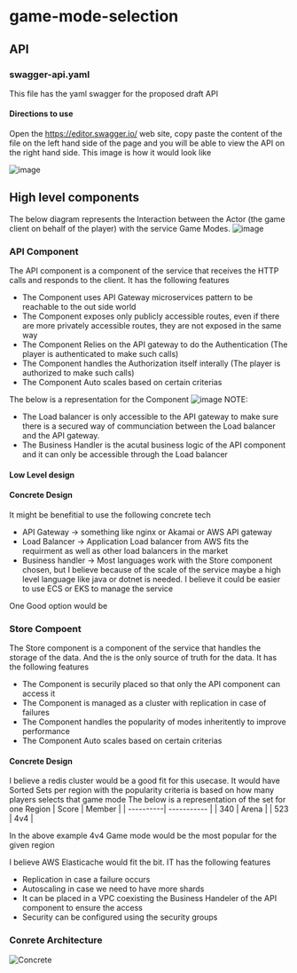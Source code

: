 # game-mode-selection
## API
### swagger-api.yaml
This file has the yaml swagger for the proposed draft API
#### Directions to use
Open the https://editor.swagger.io/ web site, copy paste the content of the file on the left hand side of the page and you will be able to view the API on the right hand side. This image is how it would look like

![image](https://user-images.githubusercontent.com/10727531/224495010-722282b5-17a3-4700-853c-85904be0e788.png)

## High level components
The below diagram represents the Interaction between the Actor (the game client on behalf of the player) with the service Game Modes.
![image](https://user-images.githubusercontent.com/10727531/224495359-ec915a33-0d12-417a-a5f0-25ec80b5941c.png)

### API Component
The API component is a component of the service that receives the HTTP calls and responds to the client. It has the following features
- The Component uses API Gateway microservices pattern to be reachable to the out side world
- The Component exposes only publicly accessible routes, even if there are more privately accessible routes, they are not exposed in the same way
- The Component Relies on the API gateway to do the Authentication  (The player is authenticated to make such calls)
- The Component handles the Authorization itself interally (The player is authorized to make such calls)
- The Component Auto scales based on certain criterias

The below is a representation for the Component
![image](https://user-images.githubusercontent.com/10727531/224495773-5906b5ec-4e3a-48d8-95fd-cade67a296f8.png)
NOTE:
- The Load balancer is only accessible to the API gateway to make sure there is a secured way of communciation between the Load balancer and the API gateway.
- The Business Handler is the acutal business logic of the API component and it can only be accessible through the Load balancer

#### Low Level design

#### Concrete Design
It might be benefitial to use the following concrete tech
- API Gateway -> something like nginx or Akamai or AWS API gateway
- Load Balancer -> Application Load balancer from AWS fits the requirment as well as other load balancers in the market
- Business handler -> Most languages work with the Store component chosen, but I believe because of the scale of the service maybe a high level language like java or dotnet is needed. I believe it could be easier to use ECS or EKS to manage the service

One Good option would be 

### Store Compoent
The Store component is a component of the service that handles the storage of the data. And the is the only source of truth for the data. It has the following features
- The Component is securily placed so that only the API component can access it
- The Component is managed as a cluster with replication in case of failures
- The Component handles the popularity of modes inheritently to improve performance
- The Component Auto scales based on certain criterias

#### Concrete Design
I believe a redis cluster would be a good fit for this usecase. 
It would have Sorted Sets per region with the popularity criteria is based on how many players selects that game mode
The below is a representation of the set for one Region
| Score     | Member      |
| ----------| ----------- |
| 340       | Arena       |
| 523       | 4v4         |

In the above example 4v4 Game mode would be the most popular for the given region

I believe AWS Elasticache would fit the bit. IT has the following features
- Replication in case a failure occurs
- Autoscaling in case we need to have more shards
- It can be placed in a VPC coexisting the Business Handeler of the API component to ensure the access
- Security can be configured using the security groups


### Conrete Architecture
![Concrete](https://user-images.githubusercontent.com/10727531/224496636-8d5b8b9c-3565-42a3-bfdb-b7eb58109d9d.jpg)
